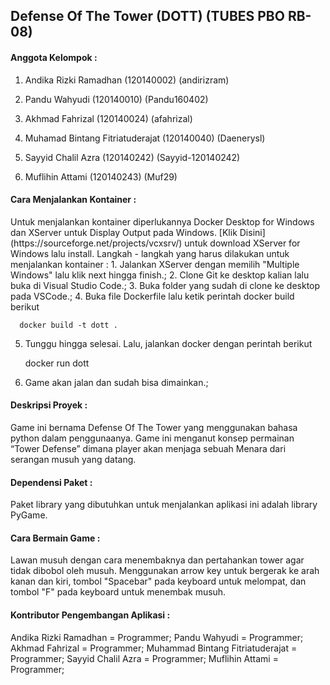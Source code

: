 <h2>Defense Of The Tower (DOTT)  (TUBES PBO RB-08) </h2>

<h4>Anggota Kelompok : </h4>

1. Andika Rizki Ramadhan            (120140002) (andirizram)

2. Pandu Wahyudi						        (120140010) (Pandu160402)

3. Akhmad Fahrizal						      (120140024) (afahrizal)

4. Muhamad Bintang Fitriatuderajat	(120140040) (Daenerysl)

5. Sayyid Chalil Azra						    (120140242) (Sayyid-120140242)

6. Muflihin Attami						      (120140243) (Muf29)

<h4>Cara Menjalankan Kontainer :  </h4>
Untuk menjalankan kontainer diperlukannya Docker Desktop for Windows dan XServer untuk Display Output pada Windows.
[Klik Disini](https://sourceforge.net/projects/vcxsrv/) untuk download XServer for Windows lalu install.
Langkah - langkah yang harus dilakukan untuk menjalankan kontainer :
1. Jalankan XServer dengan memilih "Multiple Windows" lalu klik next hingga finish.;
2. Clone Git ke desktop kalian lalu buka di Visual Studio Code.;
3. Buka folder yang sudah di clone ke desktop pada VSCode.;
4. Buka file Dockerfile lalu ketik perintah docker build berikut
      
      docker build -t dott .

5. Tunggu hingga selesai. Lalu, jalankan docker dengan perintah berikut

      docker run dott
      
6. Game akan jalan dan sudah bisa dimainkan.;

<h4>Deskripsi Proyek :  </h4>
Game ini bernama Defense Of The Tower yang menggunakan bahasa python dalam penggunaanya. Game ini menganut konsep permainan “Tower Defense” dimana player akan menjaga sebuah Menara dari serangan musuh yang datang. </p>

<h4>Dependensi Paket : </h4>
Paket library yang dibutuhkan untuk menjalankan aplikasi ini adalah library PyGame.

<h4>Cara Bermain Game : </h4>
Lawan musuh dengan cara menembaknya dan pertahankan tower agar tidak dibobol oleh musuh. Menggunakan arrow key untuk bergerak ke arah kanan dan kiri, tombol "Spacebar" pada keyboard untuk melompat, dan tombol "F" pada keyboard untuk menembak musuh.

<h4>Kontributor Pengembangan Aplikasi : </h4>
Andika Rizki Ramadhan             = Programmer;
Pandu Wahyudi                     = Programmer;
Akhmad Fahrizal                   = Programmer;
Muhammad Bintang Fitriatuderajat  = Programmer;
Sayyid Chalil Azra                = Programmer;
Muflihin Attami                   = Programmer;

